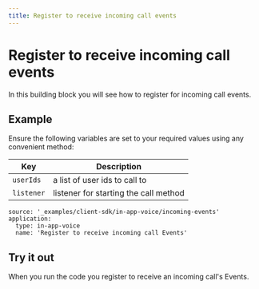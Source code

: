 ```yaml
---
title: Register to receive incoming call events
---
```


# Register to receive incoming call events

In this building block you will see how to register for incoming call events.

## Example

Ensure the following variables are set to your required values using any convenient method:

Key | Description
-- | --
`userIds` | a list of user ids to call to
`listener` | listener for starting the call method

```building_blocks
source: '_examples/client-sdk/in-app-voice/incoming-events'
application:
  type: in-app-voice
  name: 'Register to receive incoming call Events'
```

## Try it out

When you run the code you register to receive an incoming call's Events.
